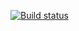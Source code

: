[![Build status](https://ci.appveyor.com/api/projects/status/jkwnknqncdt22yhn?svg=true)](https://ci.appveyor.com/project/anna2283/2-4-bdd)